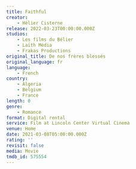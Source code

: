 ```yaml
---
title: Faithful
creator:
    - Hélier Cisterne
release: 2022-03-23T00:00:00.000Z
studios:
    - Les films du Bélier
    - Laïth Média
    - Frakas Productions
original_title: De nos frères blessés
original_language: fr
language:
    - French
country:
    - Algeria
    - Belgium
    - France
length: 0
genre:
    - Romance
format: Digital rental
service: Film at Lincoln Center Virtual Cinema
venue: Home
date: 2021-03-08T05:00:00.000Z
rating: ''
revisit: false
media: Movie
tmdb_id: 575554
---
```



